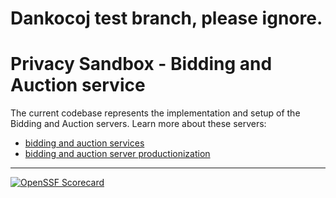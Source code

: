# Dankocoj test branch, please ignore.

# Privacy Sandbox - Bidding and Auction service

The current codebase represents the implementation and setup of the Bidding and Auction servers.
Learn more about these servers:

-   [bidding and auction services](https://github.com/privacysandbox/fledge-docs#bidding-and-auction-services)
-   [bidding and auction server productionization](https://github.com/privacysandbox/fledge-docs#server-productionization)

---

[![OpenSSF Scorecard](https://api.securityscorecards.dev/projects/github.com/privacysandbox/bidding-auction-servers/badge)](https://securityscorecards.dev/viewer/?uri=github.com/privacysandbox/bidding-auction-servers)
